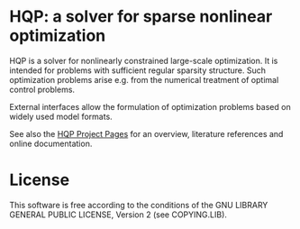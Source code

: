 # HQP: a solver for sparse nonlinear optimization

HQP is a solver for nonlinearly constrained large-scale optimization. It is intended for problems with sufficient regular sparsity structure. Such optimization problems arise e.g. from the numerical treatment of optimal control problems. 

External interfaces allow the formulation of optimization problems based on widely used model formats.

See also the [HQP Project Pages](http://omuses.github.io/hqp/) for an overview, literature references and online documentation.

# License

This software is free according to the conditions of the GNU LIBRARY GENERAL PUBLIC LICENSE, Version 2 (see COPYING.LIB).
